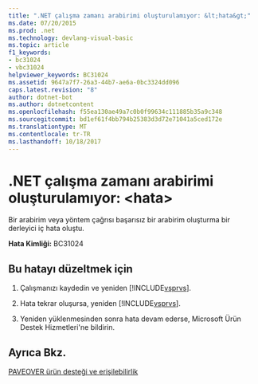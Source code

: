 ```yaml
---
title: ".NET çalışma zamanı arabirimi oluşturulamıyor: &lt;hata&gt;"
ms.date: 07/20/2015
ms.prod: .net
ms.technology: devlang-visual-basic
ms.topic: article
f1_keywords:
- bc31024
- vbc31024
helpviewer_keywords: BC31024
ms.assetid: 9647a7f7-26a3-44b7-ae6a-0bc3324dd096
caps.latest.revision: "8"
author: dotnet-bot
ms.author: dotnetcontent
ms.openlocfilehash: f55ea130ae49a7c0b0f99634c111885b35a9c348
ms.sourcegitcommit: bd1ef61f4bb794b25383d3d72e71041a5ced172e
ms.translationtype: MT
ms.contentlocale: tr-TR
ms.lasthandoff: 10/18/2017
---
```

# <a name="unable-to-create-a-net-runtime-interface-lterrorgt"></a>.NET çalışma zamanı arabirimi oluşturulamıyor: &lt;hata&gt;
Bir arabirim veya yöntem çağrısı başarısız bir arabirim oluşturma bir derleyici iç hata oluştu.  
  
 **Hata Kimliği:** BC31024  
  
## <a name="to-correct-this-error"></a>Bu hatayı düzeltmek için  
  
1.  Çalışmanızı kaydedin ve yeniden [!INCLUDE[vsprvs](~/includes/vsprvs-md.md)].  
  
2.  Hata tekrar oluşursa, yeniden [!INCLUDE[vsprvs](~/includes/vsprvs-md.md)].  
  
3.  Yeniden yüklenmesinden sonra hata devam ederse, Microsoft Ürün Destek Hizmetleri'ne bildirin.  
  
## <a name="see-also"></a>Ayrıca Bkz.  
 [PAVEOVER ürün desteği ve erişilebilirlik](http://msdn.microsoft.com/en-us/14e1d293-7b6d-40a6-bf3e-a92f8ee6c88c)
